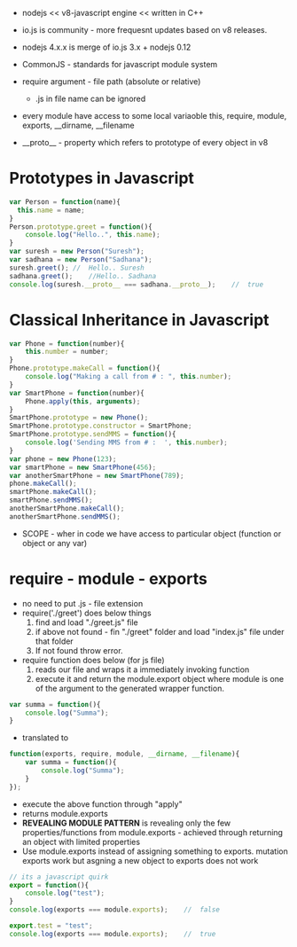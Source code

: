 * nodejs << v8-javascript engine << written in C++
* io.js is community  - more frequesnt updates based on v8 releases.
* nodejs 4.x.x is merge of io.js 3.x + nodejs 0.12

* CommonJS  - standards for javascript module system
* require argument - file path (absolute or relative)
	* .js in file name can be ignored

* every module have access to some local variaoble this, require, module, exports, \_\_dirname, \_\_filename

* \_\_proto\_\_  -  property which refers to prototype of every object in v8

# Prototypes in Javascript
```javascript
var Person = function(name){
  this.name = name;
}
Person.prototype.greet = function(){
	console.log("Hello..", this.name);
}
var suresh = new Person("Suresh");
var sadhana = new Person("Sadhana");
suresh.greet();	//	Hello.. Suresh
sadhana.greet();	//Hello.. Sadhana
console.log(suresh.__proto__ === sadhana.__proto__);	//	true
```

# Classical Inheritance in Javascript
```javascript
var Phone = function(number){
	this.number = number;
}
Phone.prototype.makeCall = function(){
	console.log("Making a call from # : ", this.number);
}
var SmartPhone = function(number){
	Phone.apply(this, arguments);
}
SmartPhone.prototype = new Phone();
SmartPhone.prototype.constructor = SmartPhone;
SmartPhone.prototype.sendMMS = function(){
	console.log('Sending MMS from # :  ', this.number);
}
var phone = new Phone(123);
var smartPhone = new SmartPhone(456);
var anotherSmartPhone = new SmartPhone(789);
phone.makeCall();
smartPhone.makeCall();
smartPhone.sendMMS();
anotherSmartPhone.makeCall();
anotherSmartPhone.sendMMS();
```

* SCOPE - wher in code we have access to particular object (function or object or any var)

# require - module - exports 
* no need to put .js - file extension
* require('./greet') does below things
	1. find and load "./greet.js" file
	2. if above not found - fin "./greet" folder and load "index.js" file under that folder
	3. If not found throw error.
* require function does below (for js file)
	1. reads our file and wraps it a immediately invoking function
	2. execute it and return the module.export object where module is one of the argument to the generated wrapper function.
```javascript
var summa = function(){
	console.log("Summa");
}
```
* translated to 
```javascript
function(exports, require, module, __dirname, __filename){
	var summa = function(){
		console.log("Summa");
	}
});
```
* execute the above function through "apply"
* returns module.exports
* __REVEALING MODULE PATTERN__ is revealing only the few properties/functions from module.exports - achieved through returning an object with limited properties	
* Use module.exports instead of assigning something to exports. mutation exports work but asgning a new object to exports does not work
```javascript
// its a javascript quirk
export = function(){
	console.log("test");
}
console.log(exports === module.exports);	//	false

export.test = "test";
console.log(exports === module.exports);	//	true 
```